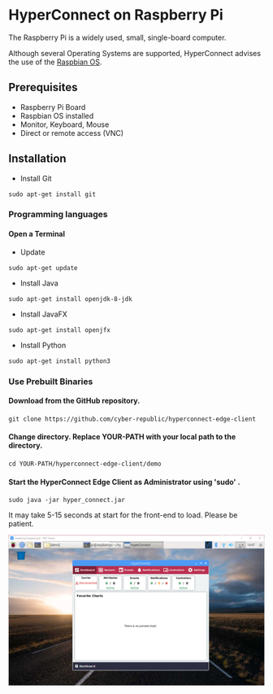 # HyperConnect on Raspberry Pi

The Raspberry Pi is a widely used, small, single-board computer.

Although several Operating Systems are supported, HyperConnect advises the use of the [Raspbian OS](https://www.raspberrypi.org/downloads/raspbian/).

## Prerequisites
- Raspberry Pi Board
- Raspbian OS installed
- Monitor, Keyboard, Mouse
- Direct or remote access (VNC)

## Installation

- Install Git
```
sudo apt-get install git
```

### Programming languages

#### Open a Terminal

- Update
```
sudo apt-get update
```
- Install Java
```
sudo apt-get install openjdk-8-jdk
```
- Install JavaFX
```
sudo apt-get install openjfx
```
- Install Python
```
sudo apt-get install python3
```

### Use Prebuilt Binaries

#### Download from the GitHub repository.
```
git clone https://github.com/cyber-republic/hyperconnect-edge-client
```

#### Change directory. Replace YOUR-PATH with your local path to the directory.
```
cd YOUR-PATH/hyperconnect-edge-client/demo
```

#### Start the HyperConnect Edge Client as Administrator using 'sudo' .
```
sudo java -jar hyper_connect.jar
```
It may take 5-15 seconds at start for the front-end to load. Please be patient.

![Screenshot](install-raspberry-pi-1.png)
